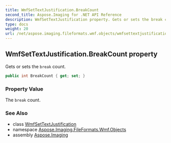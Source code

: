 ```yaml
---
title: WmfSetTextJustification.BreakCount
second_title: Aspose.Imaging for .NET API Reference
description: WmfSetTextJustification property. Gets or sets the break count
type: docs
weight: 20
url: /net/aspose.imaging.fileformats.wmf.objects/wmfsettextjustification/breakcount/
---
```

## WmfSetTextJustification.BreakCount property

Gets or sets the `break` count.

```csharp
public int BreakCount { get; set; }
```

### Property Value

The `break` count.

### See Also

* class [WmfSetTextJustification](../)
* namespace [Aspose.Imaging.FileFormats.Wmf.Objects](../../wmfsettextjustification/)
* assembly [Aspose.Imaging](../../../)



